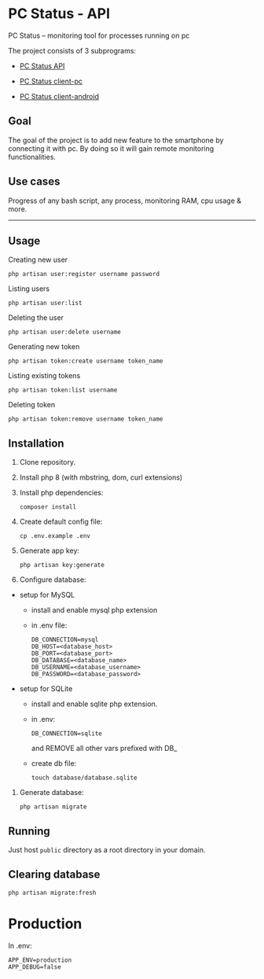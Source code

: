 # PC Status - API

PC Status – monitoring tool for processes running on pc

The project consists of 3 subprograms:

- [PC Status API](https://github.com/pawelhanusik/PCStatus-api)

- [PC Status client-pc](https://github.com/pawelhanusik/PCStatus-client-pc)

- [PC Status client-android](https://github.com/pawelhanusik/PCStatus-client-android)

## Goal

The goal of the project is to add new feature to the smartphone by connecting it with pc. By doing so it will gain remote monitoring functionalities.

## Use cases

Progress of any bash script, any process, monitoring RAM, cpu usage & more.

---

## Usage

Creating new user

`php artisan user:register username password`

Listing users

`php artisan user:list`

Deleting the user

`php artisan user:delete username`

Generating new token

`php artisan token:create username token_name`

Listing existing tokens

`php artisan token:list username`

Deleting token

`php artisan token:remove username token_name`

## Installation

1. Clone repository.

1. Install php 8 (with mbstring, dom, curl extensions)

1. Install php dependencies:

    ```
    composer install
    ```

1. Create default config file:

    ```
    cp .env.example .env
    ```

1. Generate app key:

    ```
    php artisan key:generate
    ```

1. Configure database:

- setup for MySQL

    - install and enable mysql php extension

    - in .env file: 
        ```
        DB_CONNECTION=mysql
        DB_HOST=<database_host>
        DB_PORT=<database_port>
        DB_DATABASE=<database_name>
        DB_USERNAME=<database_username>
        DB_PASSWORD=<database_password>
        ```

- setup for SQLite

    - install and enable sqlite php extension.

    - in .env:

        ```
        DB_CONNECTION=sqlite
        ```

        and REMOVE all other vars prefixed with DB_

    - create db file:
        
        ```
        touch database/database.sqlite
        ```

1. Generate database:

    ```
    php artisan migrate
    ```

## Running

Just host `public` directory as a root directory in your domain.

## Clearing database

```
php artisan migrate:fresh
```

# Production

In .env:

```
APP_ENV=production
APP_DEBUG=false
```
